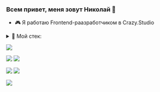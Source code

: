 ### Всем привет, меня зовут Николай 👋

- 🎮 Я работаю Frontend-раазработчиком в Crazy.Studio


<details>
<summary>🔨 Мой стек:</summary>

  
![HTML5](https://img.shields.io/badge/html5-%23E34F26.svg?style=for-the-badge&logo=html5&logoColor=white)	
![CSS3](https://img.shields.io/badge/css3-%231572B6.svg?style=for-the-badge&logo=css3&logoColor=white)
![SASS](https://img.shields.io/badge/SASS-hotpink.svg?style=for-the-badge&logo=SASS&logoColor=white)
![JavaScript](https://img.shields.io/badge/javascript-%23323330.svg?style=for-the-badge&logo=javascript&logoColor=%23F7DF1E)
![TypeScript](https://img.shields.io/badge/typescript-%23007ACC.svg?style=for-the-badge&logo=typescript&logoColor=white)
![React](https://img.shields.io/badge/react-%2320232a.svg?style=for-the-badge&logo=react&logoColor=%2361DAFB)
![Vue.js](https://img.shields.io/badge/vuejs-%2335495e.svg?style=for-the-badge&logo=vuedotjs&logoColor=%234FC08D)
![NodeJS](https://img.shields.io/badge/node.js-6DA55F?style=for-the-badge&logo=node.js&logoColor=white)
![Express.js](https://img.shields.io/badge/express.js-%23404d59.svg?style=for-the-badge&logo=express&logoColor=%2361DAFB)
![Git](https://img.shields.io/badge/git-%23F05033.svg?style=for-the-badge&logo=git&logoColor=white)

</details>



![](https://github-profile-summary-cards.vercel.app/api/cards/profile-details?username=NikolayDimitriev&theme=solarized_dark)

![](https://github-profile-summary-cards.vercel.app/api/cards/most-commit-language?username=NikolayDimitriev&theme=solarized_dark) ![](https://github-profile-summary-cards.vercel.app/api/cards/repos-per-language?username=NikolayDimitriev&theme=solarized_dark)

![](https://github-profile-summary-cards.vercel.app/api/cards/stats?username=NikolayDimitriev&theme=solarized_dark) ![](https://github-profile-summary-cards.vercel.app/api/cards/productive-time?username=NikolayDimitriev&theme=solarized_dark)

![](https://komarev.com/ghpvc/?username=NikolayDimitriev)
